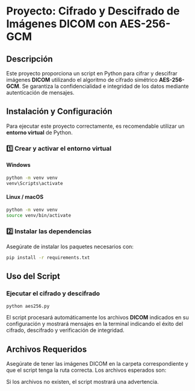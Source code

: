 # Proyecto: Cifrado y Descifrado de Imágenes DICOM con AES-256-GCM

## Descripción
Este proyecto proporciona un script en Python para cifrar y descifrar imágenes **DICOM** utilizando el algoritmo de cifrado simétrico **AES-256-GCM**. Se garantiza la confidencialidad e integridad de los datos mediante autenticación de mensajes.

## Instalación y Configuración
Para ejecutar este proyecto correctamente, es recomendable utilizar un **entorno virtual** de Python.

### 1️⃣ Crear y activar el entorno virtual
#### **Windows**
```sh
python -m venv venv
venv\Scripts\activate
```

#### **Linux / macOS**
```sh
python -m venv venv
source venv/bin/activate
```

### 2️⃣ Instalar las dependencias
Asegúrate de instalar los paquetes necesarios con:
```sh
pip install -r requirements.txt
```

## Uso del Script
### **Ejecutar el cifrado y descifrado**
```sh
python aes256.py
```

El script procesará automáticamente los archivos **DICOM** indicados en su configuración y mostrará mensajes en la terminal indicando el éxito del cifrado, descifrado y verificación de integridad.

## Archivos Requeridos
Asegúrate de tener las imágenes DICOM en la carpeta correspondiente y que el script tenga la ruta correcta. Los archivos esperados son:

Si los archivos no existen, el script mostrará una advertencia.


